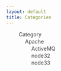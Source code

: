 ```yaml
---
layout: default
title: Categories
---
```


<!-- <div class="post">
  <h1 class="pageTitle">Categories</h1>
  <ul>
    <li><a href="./ActiveMQ">ActiveMQ</a></li>
  </ul>
</div> -->

<html>
 
<head>
 <link rel="stylesheet" href="tree_fontello/css/fontello.css">
  <style>
    .tree{
      color:#393939;
    }
    .tree, .tree ul{
      list-style: none;
      padding-left:17px;
    }
    .tree *:before{
      width:17px;
      height:17px;
      display:inline-block;
    }
    .tree label{
      cursor: pointer;
    }
    .tree label:before{
      content:'\f256';
      font-family: fontello;
    }
    .tree a{
      text-decoration: none;
      color:#393939;
    }
    .tree a:before{
      content:'\e800';
      font-family: fontello;
    }
    .tree input[type="checkbox"] {
      display: none;
    }
    .tree input[type="checkbox"]:checked~ul {
      display: none;
    }
    .tree input[type="checkbox"]:checked+label:before{
      content:'\f255';
      font-family: fontello;
    }
  </style>
</head>
 
<body>
  <ul class="tree">
    <li>
      <input type="checkbox" id="root">
      <label for="root">Category</label>
      <ul>
        <li>
          <input type="checkbox" id="node3">
          <label for="apache">Apache</label>
          <ul>
            <li><a href="./apache/activemq">ActiveMQ</a></li>
            <li><a href="https://opentutorials.org">node32</a></li>
            <li><a href="https://opentutorials.org">node33</a></li>
          </ul>
        </li>
      </ul>
    </li>
  </ul>
 
</body>
 
</html>